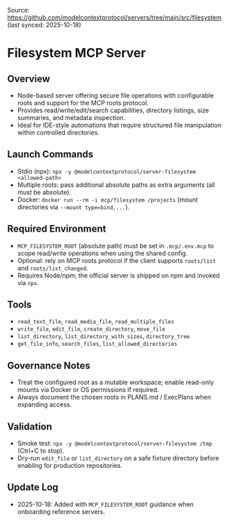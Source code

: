 Source: https://github.com/modelcontextprotocol/servers/tree/main/src/filesystem (last synced: 2025-10-18)

# Filesystem MCP Server

## Overview
- Node-based server offering secure file operations with configurable roots and support for the MCP roots protocol.
- Provides read/write/edit/search capabilities, directory listings, size summaries, and metadata inspection.
- Ideal for IDE-style automations that require structured file manipulation within controlled directories.

## Launch Commands
- Stdio (npx): `npx -y @modelcontextprotocol/server-filesystem <allowed-path>`
- Multiple roots: pass additional absolute paths as extra arguments (all must be absolute).
- Docker: `docker run --rm -i mcp/filesystem /projects` (mount directories via `--mount type=bind,...`).

## Required Environment
- `MCP_FILESYSTEM_ROOT` (absolute path) must be set in `.mcp/.env.mcp` to scope read/write operations when using the shared config.
- Optional: rely on MCP roots protocol if the client supports `roots/list` and `roots/list_changed`.
- Requires Node/npm; the official server is shipped on npm and invoked via `npx`.

## Tools
- `read_text_file`, `read_media_file`, `read_multiple_files`
- `write_file`, `edit_file`, `create_directory`, `move_file`
- `list_directory`, `list_directory_with_sizes`, `directory_tree`
- `get_file_info`, `search_files`, `list_allowed_directories`

## Governance Notes
- Treat the configured root as a mutable workspace; enable read-only mounts via Docker or OS permissions if required.
- Always document the chosen roots in PLANS.md / ExecPlans when expanding access.

## Validation
- Smoke test: `npx -y @modelcontextprotocol/server-filesystem /tmp` (Ctrl+C to stop).
- Dry-run `edit_file` or `list_directory` on a safe fixture directory before enabling for production repositories.

## Update Log
- 2025-10-18: Added with `MCP_FILESYSTEM_ROOT` guidance when onboarding reference servers.
